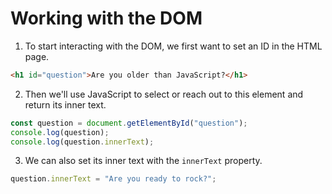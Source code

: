 # Working with the DOM

1. To start interacting with the DOM, we first want to set an ID in the HTML page.

```html
<h1 id="question">Are you older than JavaScript?</h1>
```

2. Then we'll use JavaScript to select or reach out to this element and return its inner text.

```javascript
const question = document.getElementById("question");
console.log(question);
console.log(question.innerText);
```

3. We can also set its inner text with the `innerText` property.

```javascript
question.innerText = "Are you ready to rock?";
```
